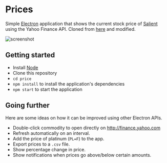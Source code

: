 # Prices

Simple [Electron](http://electron.atom.io) application that shows the current
stock price of [Salient](http://www.salientpartners.com/) using the Yahoo
Finance API.  Cloned from [here](https://github.com/kevinsawicki/electron-samples)
and modified.

![screenshot](https://cloud.githubusercontent.com/assets/671378/21198004/6e7a3798-c1f2-11e6-8228-495de90b7797.png)

## Getting started

- Install [Node](https://nodejs.org)
- Clone this repository
- `cd price`
- `npm install` to install the application's dependencies
- `npm start` to start the application

## Going further

Here are some ideas on how it can be improved using other Electron APIs.

- Double-click commodity to open directly on http://finance.yahoo.com
- Refresh automatically on an interval.
- Add the price of platinum (`PL=F`) to the app.
- Export prices to a `.csv` file.
- Show percentage change in price.
- Show notifications when prices go above/below certain amounts.

